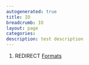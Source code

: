 ```yaml
---
autogenerated: true
title: IO
breadcrumb: IO
layout: page
categories: 
description: test description
---
```


1.  REDIRECT [Formats](Formats "wikilink")
